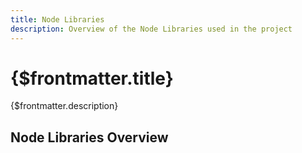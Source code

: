 ```yaml
---
title: Node Libraries
description: Overview of the Node Libraries used in the project
---
```


# {$frontmatter.title}

{$frontmatter.description}

## Node Libraries Overview
